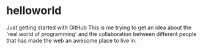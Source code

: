 helloworld
==========

Just getting started with GitHub
This is me trying to get an idea about the 'real world of programming' and the collaboration between different people that has made the web an awesome place to live in. 
